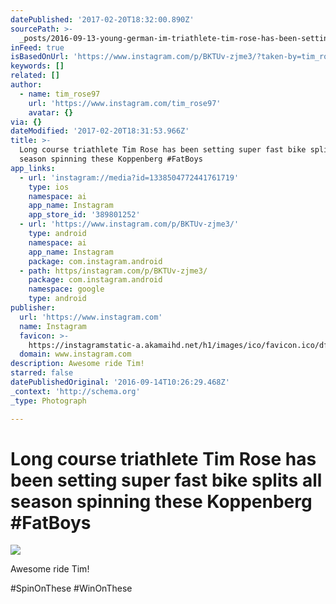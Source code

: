 ```yaml
---
datePublished: '2017-02-20T18:32:00.890Z'
sourcePath: >-
  _posts/2016-09-13-young-german-im-triathlete-tim-rose-has-been-setting-super-f.md
inFeed: true
isBasedOnUrl: 'https://www.instagram.com/p/BKTUv-zjme3/?taken-by=tim_rose97'
keywords: []
related: []
author:
  - name: tim_rose97
    url: 'https://www.instagram.com/tim_rose97'
    avatar: {}
via: {}
dateModified: '2017-02-20T18:31:53.966Z'
title: >-
  Long course triathlete Tim Rose has been setting super fast bike splits all
  season spinning these Koppenberg #FatBoys
app_links:
  - url: 'instagram://media?id=1338504772441761719'
    type: ios
    namespace: ai
    app_name: Instagram
    app_store_id: '389801252'
  - url: 'https://www.instagram.com/p/BKTUv-zjme3/'
    type: android
    namespace: ai
    app_name: Instagram
    package: com.instagram.android
  - path: https/instagram.com/p/BKTUv-zjme3/
    package: com.instagram.android
    namespace: google
    type: android
publisher:
  url: 'https://www.instagram.com'
  name: Instagram
  favicon: >-
    https://instagramstatic-a.akamaihd.net/h1/images/ico/favicon.ico/dfa85bb1fd63.ico
  domain: www.instagram.com
description: Awesome ride Tim!
starred: false
datePublishedOriginal: '2016-09-14T10:26:29.468Z'
_context: 'http://schema.org'
_type: Photograph

---
```

# Long course triathlete Tim Rose has been setting super fast bike splits all season spinning these Koppenberg \#FatBoys
![](https://s3-us-west-2.amazonaws.com/the-grid-img/p/dd1bd93d55a260c4c5d9eb247f543e31d7fff6e2.jpg)

Awesome ride Tim!

\#SpinOnThese \#WinOnThese